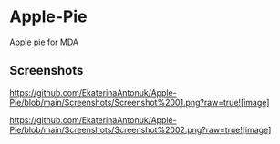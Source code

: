 # Apple-Pie
Apple pie for MDA
## Screenshots

https://github.com/EkaterinaAntonuk/Apple-Pie/blob/main/Screenshots/Screenshot%2001.png?raw=true![image]

https://github.com/EkaterinaAntonuk/Apple-Pie/blob/main/Screenshots/Screenshot%2002.png?raw=true![image]
